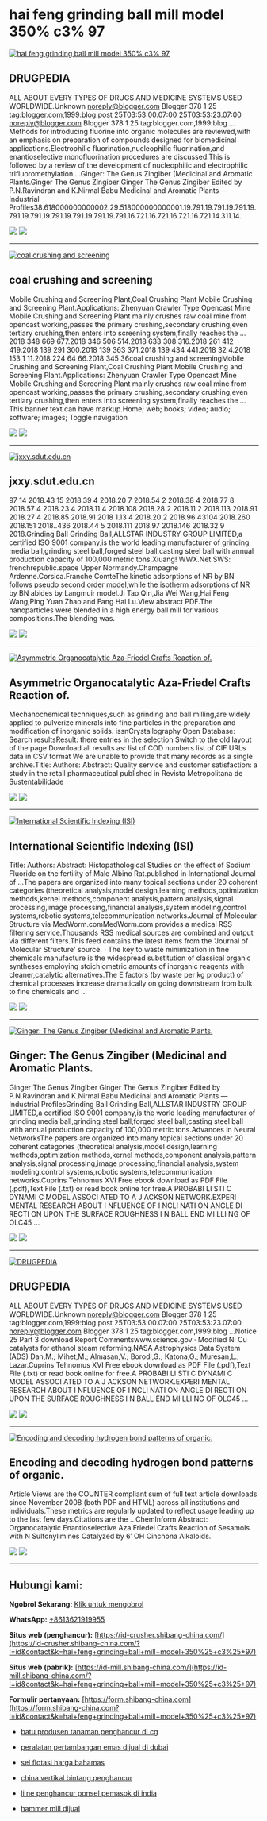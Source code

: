 # hai feng grinding ball mill model 350% c3% 97

<a href="https://swt.shibang-china.com/?l=id&img&k=hai+feng+grinding+ball+mill+model+350%25+c3%25+97" target="_blank">![hai feng grinding ball mill model 350% c3% 97](http://static.shibang-china.com/all-800x300/519.jpg)</a>

## DRUGPEDIA
ALL ABOUT EVERY TYPES OF DRUGS AND MEDICINE SYSTEMS USED WORLDWIDE.Unknown noreply@blogger.com Blogger 378 1 25 tag:blogger.com,1999:blog.post 25T03:53:00.07:00 25T03:53:23.07:00 noreply@blogger.com Blogger 378 1 25 tag:blogger.com,1999:blog …Methods for introducing fluorine into organic molecules are reviewed,with an emphasis on preparation of compounds designed for biomedicinal applications.Electrophilic fluorination,nucleophilic fluorination,and enantioselective monofluorination procedures are discussed.This is followed by a review of the development of nucleophilic and electrophilic trifluoromethylation …Ginger: The Genus Zingiber (Medicinal and Aromatic Plants.Ginger The Genus Zingiber Ginger The Genus Zingiber Edited by P.N.Ravindran and K.Nirmal Babu Medicinal and Aromatic Plants — Industrial Profiles38.618000000000002.29.518000000000001.19.791.19.791.19.791.19.791.19.791.19.791.19.791.19.791.19.791.16.721.16.721.16.721.16.721.14.311.14.


<a href="https://whatsapp.shibangsoft.com/WhatsApp.php" target="_blank" title="WhatsApp">![](http://static.shibang-china.com/icon/whatsapp.png)</a> <a href="https://swt.shibang-china.com/?l=id&icon&k=hai+feng+grinding+ball+mill+model+350%25+c3%25+97" target="_blank">![](http://static.shibang-china.com/icon/chat-id.png)</a>

---

<a href="https://swt.shibang-china.com/?l=id&img&k=hai+feng+grinding+ball+mill+model+350%25+c3%25+97" target="_blank">![coal crushing and screening](http://static.shibang-china.com/all-800x300/738.jpg)</a>

## coal crushing and screening
Mobile Crushing and Screening Plant,Coal Crushing Plant Mobile Crushing and Screening Plant.Applications: Zhenyuan Crawler Type Opencast Mine Mobile Crushing and Screening Plant mainly crushes raw coal mine from opencast working,passes the primary crushing,secondary crushing,even tertiary crushing,then enters into screening system,finally reaches the …2018 348 669 677.2018 346 506 514.2018 633 308 316.2018 261 412 419.2018 139 291 300.2018 139 363 371.2018 139 434 441.2018 32 4.2018 153 1 11.2018 224 64 66.2018 345 36coal crushing and screeningMobile Crushing and Screening Plant,Coal Crushing Plant Mobile Crushing and Screening Plant.Applications: Zhenyuan Crawler Type Opencast Mine Mobile Crushing and Screening Plant mainly crushes raw coal mine from opencast working,passes the primary crushing,secondary crushing,even tertiary crushing,then enters into screening system,finally reaches the …This banner text can have markup.Home; web; books; video; audio; software; images; Toggle navigation


<a href="https://whatsapp.shibangsoft.com/WhatsApp.php" target="_blank" title="WhatsApp">![](http://static.shibang-china.com/icon/whatsapp.png)</a> <a href="https://swt.shibang-china.com/?l=id&icon&k=hai+feng+grinding+ball+mill+model+350%25+c3%25+97" target="_blank">![](http://static.shibang-china.com/icon/chat-id.png)</a>

---

<a href="https://swt.shibang-china.com/?l=id&img&k=hai+feng+grinding+ball+mill+model+350%25+c3%25+97" target="_blank">![jxxy.sdut.edu.cn](http://static.shibang-china.com/all-800x300/35.jpg)</a>

## jxxy.sdut.edu.cn
97 14 2018.43 15 2018.39 4 2018.20 7 2018.54 2 2018.38 4 2018.77 8 2018.57 4 2018.23 4 2018.11 4 2018.108 2018.28 2 2018.11 2 2018.113 2018.91 2018.27 4 2018.85 2018.91 2018 1.13 4 2018.20 2 2018.96 43104 2018.260 2018.151 2018..436 2018.44 5 2018.111 2018.97 2018.146 2018.32 9 2018.Grinding Ball Grinding Ball,ALLSTAR INDUSTRY GROUP LIMITED,a certified ISO 9001 company,is the world leading manufacturer of grinding media ball,grinding steel ball,forged steel ball,casting steel ball with annual production capacity of 100,000 metric tons.Xiuang! WWX.Net SWS: frenchrepublic.space Upper Normandy.Champagne Ardenne.Corsica.Franche ComteThe kinetic adsorptions of NR by BN follows pseudo second order model,while the isotherm adsorptions of NR by BN abides by Langmuir model.Ji Tao Qin,Jia Wei Wang,Hai Feng Wang,Ping Yuan Zhao and Fang Hai Lu.View abstract PDF.The nanoparticles were blended in a high energy ball mill for various compositions.The blending was.


<a href="https://whatsapp.shibangsoft.com/WhatsApp.php" target="_blank" title="WhatsApp">![](http://static.shibang-china.com/icon/whatsapp.png)</a> <a href="https://swt.shibang-china.com/?l=id&icon&k=hai+feng+grinding+ball+mill+model+350%25+c3%25+97" target="_blank">![](http://static.shibang-china.com/icon/chat-id.png)</a>

---

<a href="https://swt.shibang-china.com/?l=id&img&k=hai+feng+grinding+ball+mill+model+350%25+c3%25+97" target="_blank">![Asymmetric Organocatalytic Aza‐Friedel Crafts Reaction of.](http://static.shibang-china.com/all-800x300/430.jpg)</a>

## Asymmetric Organocatalytic Aza‐Friedel Crafts Reaction of.
Mechanochemical techniques,such as grinding and ball milling,are widely applied to pulverize minerals into fine particles in the preparation and modification of inorganic solids. issnCrystallography Open Database: Search resultsResult: there entries in the selection Switch to the old layout of the page Download all results as: list of COD numbers list of CIF URLs data in CSV format We are unable to provide that many records as a single archive.Title: Authors: Abstract: Quality service and customer satisfaction: a study in the retail pharmaceutical published in Revista Metropolitana de Sustentabilidade


<a href="https://whatsapp.shibangsoft.com/WhatsApp.php" target="_blank" title="WhatsApp">![](http://static.shibang-china.com/icon/whatsapp.png)</a> <a href="https://swt.shibang-china.com/?l=id&icon&k=hai+feng+grinding+ball+mill+model+350%25+c3%25+97" target="_blank">![](http://static.shibang-china.com/icon/chat-id.png)</a>

---

<a href="https://swt.shibang-china.com/?l=id&img&k=hai+feng+grinding+ball+mill+model+350%25+c3%25+97" target="_blank">![International Scientific Indexing (ISI)](http://static.shibang-china.com/all-800x300/742.jpg)</a>

## International Scientific Indexing (ISI)
Title: Authors: Abstract: Histopathological Studies on the effect of Sodium Fluoride on the fertility of Male Albino Rat.published in International Journal of …The papers are organized into many topical sections under 20 coherent categories (theoretical analysis,model design,learning methods,optimization methods,kernel methods,component analysis,pattern analysis,signal processing,image processing,financial analysis,system modeling,control systems,robotic systems,telecommunication networks.Journal of Molecular Structure via MedWorm.comMedWorm.com provides a medical RSS filtering service.Thousands RSS medical sources are combined and output via different filters.This feed contains the latest items from the 'Journal of Molecular Structure' source.&nbsp;&#0183;&#32;The key to waste minimization in fine chemicals manufacture is the widespread substitution of classical organic syntheses employing stoichiometric amounts of inorganic reagents with cleaner,catalytic alternatives.The E factors (by waste per kg product) of chemical processes increase dramatically on going downstream from bulk to fine chemicals and …


<a href="https://whatsapp.shibangsoft.com/WhatsApp.php" target="_blank" title="WhatsApp">![](http://static.shibang-china.com/icon/whatsapp.png)</a> <a href="https://swt.shibang-china.com/?l=id&icon&k=hai+feng+grinding+ball+mill+model+350%25+c3%25+97" target="_blank">![](http://static.shibang-china.com/icon/chat-id.png)</a>

---

<a href="https://swt.shibang-china.com/?l=id&img&k=hai+feng+grinding+ball+mill+model+350%25+c3%25+97" target="_blank">![Ginger: The Genus Zingiber (Medicinal and Aromatic Plants.](http://static.shibang-china.com/all-800x300/5.jpg)</a>

## Ginger: The Genus Zingiber (Medicinal and Aromatic Plants.
Ginger The Genus Zingiber Ginger The Genus Zingiber Edited by P.N.Ravindran and K.Nirmal Babu Medicinal and Aromatic Plants — Industrial ProfilesGrinding Ball Grinding Ball,ALLSTAR INDUSTRY GROUP LIMITED,a certified ISO 9001 company,is the world leading manufacturer of grinding media ball,grinding steel ball,forged steel ball,casting steel ball with annual production capacity of 100,000 metric tons.Advances in Neural NetworksThe papers are organized into many topical sections under 20 coherent categories (theoretical analysis,model design,learning methods,optimization methods,kernel methods,component analysis,pattern analysis,signal processing,image processing,financial analysis,system modeling,control systems,robotic systems,telecommunication networks.Cuprins Tehnomus XVI Free ebook download as PDF File (.pdf),Text File (.txt) or read book online for free.A PROBABI LI STI C DYNAMI C MODEL ASSOCI ATED TO A J ACKSON NETWORK.EXPERI MENTAL RESEARCH ABOUT I NFLUENCE OF I NCLI NATI ON ANGLE DI RECTI ON UPON THE SURFACE ROUGHNESS I N BALL END MI LLI NG OF OLC45 …


<a href="https://whatsapp.shibangsoft.com/WhatsApp.php" target="_blank" title="WhatsApp">![](http://static.shibang-china.com/icon/whatsapp.png)</a> <a href="https://swt.shibang-china.com/?l=id&icon&k=hai+feng+grinding+ball+mill+model+350%25+c3%25+97" target="_blank">![](http://static.shibang-china.com/icon/chat-id.png)</a>

---

<a href="https://swt.shibang-china.com/?l=id&img&k=hai+feng+grinding+ball+mill+model+350%25+c3%25+97" target="_blank">![DRUGPEDIA](http://static.shibang-china.com/all-800x300/841.jpg)</a>

## DRUGPEDIA
ALL ABOUT EVERY TYPES OF DRUGS AND MEDICINE SYSTEMS USED WORLDWIDE.Unknown noreply@blogger.com Blogger 378 1 25 tag:blogger.com,1999:blog.post 25T03:53:00.07:00 25T03:53:23.07:00 noreply@blogger.com Blogger 378 1 25 tag:blogger.com,1999:blog …Notice 25 Part 3 download Report Commentswww.science.gov&nbsp;&#0183;&#32;Modified Ni Cu catalysts for ethanol steam reforming.NASA Astrophysics Data System (ADS) Dan,M.; Mihet,M.; Almasan,V.; Borodi,G.; Katona,G.; Muresan,L.; Lazar.Cuprins Tehnomus XVI Free ebook download as PDF File (.pdf),Text File (.txt) or read book online for free.A PROBABI LI STI C DYNAMI C MODEL ASSOCI ATED TO A J ACKSON NETWORK.EXPERI MENTAL RESEARCH ABOUT I NFLUENCE OF I NCLI NATI ON ANGLE DI RECTI ON UPON THE SURFACE ROUGHNESS I N BALL END MI LLI NG OF OLC45 …


<a href="https://whatsapp.shibangsoft.com/WhatsApp.php" target="_blank" title="WhatsApp">![](http://static.shibang-china.com/icon/whatsapp.png)</a> <a href="https://swt.shibang-china.com/?l=id&icon&k=hai+feng+grinding+ball+mill+model+350%25+c3%25+97" target="_blank">![](http://static.shibang-china.com/icon/chat-id.png)</a>

---

<a href="https://swt.shibang-china.com/?l=id&img&k=hai+feng+grinding+ball+mill+model+350%25+c3%25+97" target="_blank">![Encoding and decoding hydrogen bond patterns of organic.](http://static.shibang-china.com/all-800x300/865.jpg)</a>

## Encoding and decoding hydrogen bond patterns of organic.
Article Views are the COUNTER compliant sum of full text article downloads since November 2008 (both PDF and HTML) across all institutions and individuals.These metrics are regularly updated to reflect usage leading up to the last few days.Citations are the …ChemInform Abstract: Organocatalytic Enantioselective Aza Friedel Crafts Reaction of Sesamols with N Sulfonylimines Catalyzed by 6′ OH Cinchona Alkaloids.

<a href="https://whatsapp.shibangsoft.com/WhatsApp.php" target="_blank" title="WhatsApp">![](http://static.shibang-china.com/icon/whatsapp.png)</a> <a href="https://swt.shibang-china.com/?l=id&icon&k=hai+feng+grinding+ball+mill+model+350%25+c3%25+97" target="_blank">![](http://static.shibang-china.com/icon/chat-id.png)</a>

---
## Hubungi kami:

**Ngobrol Sekarang:** [Klik untuk mengobrol](https://swt.shibang-china.com?l=id&contact&k=hai+feng+grinding+ball+mill+model+350%25+c3%25+97)

**WhatsApp:**  [+8613621919955](https://whatsapp.shibangsoft.com/WhatsApp.php)

**Situs web (penghancur):** [https://id-crusher.shibang-china.com/](https://id-crusher.shibang-china.com/?l=id&contact&k=hai+feng+grinding+ball+mill+model+350%25+c3%25+97)

**Situs web (pabrik):** [https://id-mill.shibang-china.com/](https://id-mill.shibang-china.com/?l=id&contact&k=hai+feng+grinding+ball+mill+model+350%25+c3%25+97)

**Formulir pertanyaan:** [https://form.shibang-china.com](https://form.shibang-china.com?l=id&contact&k=hai+feng+grinding+ball+mill+model+350%25+c3%25+97)

* [batu produsen tanaman penghancur di cg](../45/batu%20produsen%20tanaman%20penghancur%20di%20cg.md)

* [peralatan pertambangan emas dijual di dubai](../45/peralatan%20pertambangan%20emas%20dijual%20di%20dubai.md)

* [sel flotasi harga bahamas](../41/sel%20flotasi%20harga%20bahamas.md)

* [china vertikal bintang penghancur](../42/china%20vertikal%20bintang%20penghancur.md)

* [li ne penghancur ponsel pemasok di india](../45/li%20ne%20penghancur%20ponsel%20pemasok%20di%20india.md)

* [hammer mill dijual](../46/hammer%20mill%20dijual.md)